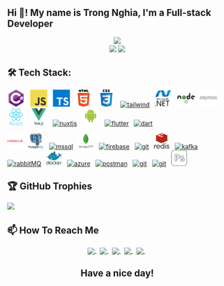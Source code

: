 <h2 align="left">Hi 👋! My name is Trong Nghia, I'm a Full-stack Developer</h2>

<div align="center">
  <img src="https://github-readme-streak-stats.herokuapp.com/?user=ptnghia3502&theme=dark&hide_border=false&include_all_commits=true&count_private=false" width="600" />
  <div></div>
  <img src="https://github-readme-stats.vercel.app/api?username=ptnghia3502&theme=dark&hide_border=false&include_all_commits=true&count_private=false" height="150" />
  <img src="https://github-readme-stats.vercel.app/api/top-langs/?username=ptnghia3502&theme=dark&hide_border=false&include_all_commits=true&count_private=false&layout=compact" height="150" />
</div>

## 🛠 Tech Stack:
<!-- LANGUAGES & FRAMEWORK & MOBILE -->
<a href="https://www.w3schools.com/cs" target="_blank"><img src="https://raw.githubusercontent.com/devicons/devicon/master/icons/csharp/csharp-original.svg" alt="csharp" width="40" height="40" /></a> &nbsp;
<a href="https://www.w3schools.com/js" target="_blank"><img src="https://raw.githubusercontent.com/devicons/devicon/master/icons/javascript/javascript-original.svg" alt="javascript" width="40" height="40" /></a> &nbsp;
<a href="https://www.typescriptlang.org" target="_blank"><img src="https://raw.githubusercontent.com/devicons/devicon/master/icons/typescript/typescript-original.svg" alt="typescript" width="40" height="40" /></a> &nbsp;
<a href="https://www.w3schools.com/Html" target="_blank"><img src="https://raw.githubusercontent.com/devicons/devicon/master/icons/html5/html5-original-wordmark.svg" alt="html5" width="40" height="40" /></a> &nbsp;
<a href="https://www.w3schools.com/css" target="_blank"><img src="https://raw.githubusercontent.com/devicons/devicon/master/icons/css3/css3-original-wordmark.svg" alt="css3" width="40" height="40" /></a> &nbsp;
<a href="https://tailwindcss.com/" target="_blank"><img src="https://www.vectorlogo.zone/logos/tailwindcss/tailwindcss-icon.svg" alt="tailwind" width="40" height="40" /></a> &nbsp;
<a href="https://dotnet.microsoft.com/en-us/download" target="_blank"><img src="https://raw.githubusercontent.com/devicons/devicon/master/icons/dot-net/dot-net-original-wordmark.svg" alt="dotnet" width="40" height="40" /></a> &nbsp;
<a href="https://nodejs.org/en" target="_blank"><img src="https://raw.githubusercontent.com/devicons/devicon/master/icons/nodejs/nodejs-original-wordmark.svg" alt="nodejs" width="40" height="40" /></a> &nbsp;
<a href="https://expressjs.com/en/api.html" target="_blank"><img src="https://raw.githubusercontent.com/devicons/devicon/master/icons/express/express-original-wordmark.svg" alt="express" width="40" height="40" /></a> &nbsp;
<a href="https://react.dev" target="_blank"><img src="https://raw.githubusercontent.com/devicons/devicon/master/icons/react/react-original-wordmark.svg" alt="react" width="40" height="40" /></a> &nbsp;
<a href="https://vuejs.org" target="_blank"><img src="https://raw.githubusercontent.com/devicons/devicon/master/icons/vuejs/vuejs-original-wordmark.svg" alt="vuejs" width="40" height="40" /></a> &nbsp;
<a href="https://nuxt.com" target="_blank"><img src="https://www.vectorlogo.zone/logos/nuxtjs/nuxtjs-icon.svg" alt="nuxtjs" width="40" height="40" /></a> &nbsp;
<a href="https://developer.android.com/studio" target="_blank"><img src="https://raw.githubusercontent.com/devicons/devicon/master/icons/android/android-original-wordmark.svg" alt="android" width="40" height="40" /></a> &nbsp;
<a href="https://flutter.dev" target="_blank"><img src="https://www.vectorlogo.zone/logos/flutterio/flutterio-icon.svg" alt="flutter" width="40" height="40" /></a> &nbsp;
<a href="https://dart.dev" target="_blank"><img src="https://www.vectorlogo.zone/logos/dartlang/dartlang-icon.svg" alt="dart" width="40" height="40" /></a> &nbsp;

<!-- DATABASE -->
<a target="_blank" href="https://raw.githubusercontent.com/devicons/devicon/master/icons/oracle/oracle-original.svg" style="display: inline-block;"><img src="https://raw.githubusercontent.com/devicons/devicon/master/icons/oracle/oracle-original.svg" alt="oracle" width="36" height="36" /></a> &nbsp;
<a target="_blank" href="https://raw.githubusercontent.com/devicons/devicon/master/icons/postgresql/postgresql-original-wordmark.svg" style="display: inline-block;"><img src="https://raw.githubusercontent.com/devicons/devicon/master/icons/postgresql/postgresql-original-wordmark.svg" alt="postgresql" width="36" height="36" /></a> &nbsp;
<a target="_blank" href="https://www.svgrepo.com/show/303229/microsoft-sql-server-logo.svg" style="display: inline-block;"><img src="https://www.svgrepo.com/show/303229/microsoft-sql-server-logo.svg" alt="mssql" width="36" height="36" /></a> &nbsp;
<a target="_blank" href="https://raw.githubusercontent.com/devicons/devicon/master/icons/mongodb/mongodb-original-wordmark.svg" style="display: inline-block;"><img src="https://raw.githubusercontent.com/devicons/devicon/master/icons/mongodb/mongodb-original-wordmark.svg" alt="mongodb" width="36" height="36" /></a> &nbsp;
<a target="_blank" href="https://www.vectorlogo.zone/logos/firebase/firebase-icon.svg" style="display: inline-block;"><img src="https://www.vectorlogo.zone/logos/firebase/firebase-icon.svg" alt="firebase" width="36" height="36" /></a> &nbsp;
<a target="_blank" href="https://www.vectorlogo.zone/logos/vercel/vercel-ar21.svg" style="display: inline-block;"><img src="https://www.vectorlogo.zone/logos/vercel/vercel-ar21.svg" alt="git" width="36" height="36" /></a> &nbsp;
<a target="_blank" href="https://raw.githubusercontent.com/devicons/devicon/master/icons/redis/redis-original-wordmark.svg" style="display: inline-block;"><img src="https://raw.githubusercontent.com/devicons/devicon/master/icons/redis/redis-original-wordmark.svg" alt="redis" width="36" height="36" /></a> &nbsp;
<a target="_blank" href="https://www.vectorlogo.zone/logos/apache_kafka/apache_kafka-icon.svg" style="display: inline-block;"><img src="https://www.vectorlogo.zone/logos/apache_kafka/apache_kafka-icon.svg" alt="kafka" width="36" height="36" /></a> &nbsp;
<a target="_blank" href="https://www.vectorlogo.zone/logos/rabbitmq/rabbitmq-icon.svg" style="display: inline-block;"><img src="https://www.vectorlogo.zone/logos/rabbitmq/rabbitmq-icon.svg" alt="rabbitMQ" width="36" height="36" /></a> &nbsp;
<a target="_blank" href="https://raw.githubusercontent.com/devicons/devicon/master/icons/docker/docker-original-wordmark.svg" style="display: inline-block;"><img src="https://raw.githubusercontent.com/devicons/devicon/master/icons/docker/docker-original-wordmark.svg" alt="docker" width="36" height="36" /></a> &nbsp;
<a target="_blank" href="https://www.vectorlogo.zone/logos/microsoft_azure/microsoft_azure-icon.svg" style="display: inline-block;"><img src="https://www.vectorlogo.zone/logos/microsoft_azure/microsoft_azure-icon.svg" alt="azure" width="36" height="36" /></a> &nbsp;
<a target="_blank" href="https://www.vectorlogo.zone/logos/getpostman/getpostman-icon.svg" style="display: inline-block;"><img src="https://www.vectorlogo.zone/logos/getpostman/getpostman-icon.svg" alt="postman" width="36" height="36" /></a> &nbsp;
<a target="_blank" href="https://www.vectorlogo.zone/logos/git-scm/git-scm-icon.svg" style="display: inline-block;"><img src="https://www.vectorlogo.zone/logos/git-scm/git-scm-icon.svg" alt="git" width="36" height="36" /></a> &nbsp;
<a target="_blank" href="https://www.vectorlogo.zone/logos/gitlab/gitlab-icon.svg" style="display: inline-block;"><img src="https://www.vectorlogo.zone/logos/gitlab/gitlab-icon.svg" alt="git" width="36" height="36" /></a> &nbsp;
<a target="_blank" href="https://raw.githubusercontent.com/devicons/devicon/master/icons/photoshop/photoshop-line.svg" style="display: inline-block;"><img src="https://raw.githubusercontent.com/devicons/devicon/master/icons/photoshop/photoshop-line.svg" alt="photoshop" width="36" height="36" /></a> &nbsp;

## 🏆 GitHub Trophies
![](https://github-profile-trophy.vercel.app/?username=ptnghia3502&theme=radical&no-frame=false&no-bg=true&margin-w=4)

## 📫 How To Reach Me
<div align="center">
  <a href="mailto:ptnghia3052@gmail.com" target="_blank">
    <img align="center" width="40px" src="https://img.icons8.com/color/344/gmail--v1.png" />
  </a> &nbsp; 
  <a href="https://www.facebook.com/nghia.pham0305" target="_blank">
    <img align="center" width="40px" src="https://img.icons8.com/fluency/344/facebook-new.png" />
  </a> &nbsp; 
  <a href="https://www.instagram.com/_nghia.phawm" target="_blank">
    <img align="center" width="40px" src="https://img.icons8.com/fluency/344/instagram-new.png" />
  </a> &nbsp;
  <a href="https://github.com/ptnghia3502" target="_blank">
    <img align="center" width="40px" src="https://img.icons8.com/fluency/344/github.png" />
  </a> &nbsp;
  <a href="https://www.linkedin.com/in/ptnghia-zen" target="_blank">
    <img align="center" width="40px" src="https://img.icons8.com/fluency/344/linkedin.png" />
  </a> &nbsp; 
</div>

<h2 align="center">Have a nice day!</h2>



